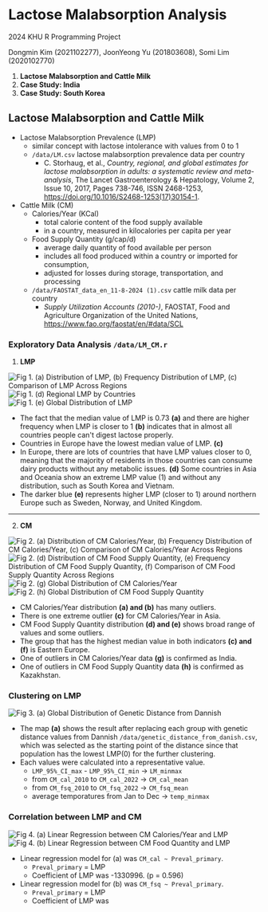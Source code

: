 # Lactose Malabsorption Analysis
2024 KHU R Programming Project

Dongmin Kim (2021102277), JoonYeong Yu (201803608), Somi Lim (2020102770)

1. **Lactose Malabsorption and Cattle Milk**
2. **Case Study: India**
3. **Case Study: South Korea**

## Lactose Malabsorption and Cattle Milk
- Lactose Malabsorption Prevalence (LMP)
  - similar concept with lactose intolerance with values from 0 to 1
  - `/data/LM.csv` lactose malabsorption prevalence data per country
    - C. Storhaug, et al., *Country, regional, and global estimates for lactose malabsorption in adults: a systematic review and meta-analysis*, The Lancet Gastroenterology & Hepatology, Volume 2, Issue 10, 2017, Pages 738-746, ISSN 2468-1253, https://doi.org/10.1016/S2468-1253(17)30154-1.
- Cattle Milk (CM)
  - Calories/Year (KCal)
     - total calorie content of the food supply available
     - in a country, measured in kilocalories per capita per year
  - Food Supply Quantity (g/cap/d)
     - average daily quantity of food available per person
     - includes all food produced within a country or imported for consumption,
     - adjusted for losses during storage, transportation, and processing
  - `/data/FAOSTAT_data_en_11-8-2024 (1).csv` cattle milk data per country
    - *Supply Utilization Accounts (2010-)*, FAOSTAT, Food and Agriculture Organization of the United Nations, https://www.fao.org/faostat/en/#data/SCL

### Exploratory Data Analysis `/data/LM_CM.r`
1. **LMP**

![Fig 1. (a) Distribution of LMP, (b) Frequency Distribution of LMP, (c) Comparison of LMP Across Regions](image-3.png)
![Fig 1. (d) Regional LMP by Countries](image-4.png)
![Fig 1. (e) Global Distribution of LMP](image-5.png)

- The fact that the median value of LMP is 0.73 **(a)** and there are higher frequency when LMP is closer to 1 **(b)** indicates that in almost all countries people can't digest lactose properly.
- Countries in Europe have the lowest median value of LMP. **(c)**
- In Europe, there are lots of countries that have LMP values closer to 0, meaning that the majority of residents in those countries can consume dairy products without any metabolic issues. **(d)** Some countries in Asia and Oceania show an extreme LMP value (1) and without any distribution, such as South Korea and Vietnam.
- The darker blue **(e)** represents higher LMP (closer to 1) around northern Europe such as Sweden, Norway, and United Kingdom.
-----
2. **CM**

![Fig 2. (a) Distribution of CM Calories/Year, (b) Frequency Distribution of CM Calories/Year, (c) Comparison of CM Calories/Year Across Regions](image-6.png)
![Fig 2. (d) Distribution of CM Food Supply Quantity, (e) Frequency Distribution of CM Food Supply Quantity, (f) Comparison of CM Food Supply Quantity Across Regions](image-8.png)
![Fig 2. (g) Global Distribution of CM Calories/Year](image-9.png)
![Fig 2. (h) Global Distribution of CM Food Supply Quantity](image-10.png)

- CM Calories/Year distribution **(a) and (b)** has many outliers.
- There is one extreme outlier **(c)** for CM Calories/Year in Asia.
- CM Food Supply Quantity distribution **(d) and (e)** shows broad range of values and some outliers.
- The group that has the highest median value in both indicators **(c) and (f)** is Eastern Europe.
- One of outliers in CM Calories/Year data **(g)** is confirmed as India. 
- One of outliers in CM Food Supply Quantity data **(h)** is confirmed as Kazakhstan.

### Clustering on LMP
![Fig 3. (a) Global Distribution of Genetic Distance from Dannish](image-13.png)


- The map **(a)** shows the result after replacing each group with genetic distance values from Dannish `/data/genetic_distance_from_danish.csv`, which was selected as the starting point of the distance since that population has the lowest LMP(0) for the further clustering.
- Each values were calculated into a representative value.
  - `LMP_95%_CI_max` - `LMP_95%_CI_min` -> `LM_minmax`
  - from `CM_cal_2010` to `CM_cal_2022` -> `CM_cal_mean`
  - from `CM_fsq_2010` to `CM_fsq_2022` -> `CM_fsq_mean`
  - average temporatures from Jan to Dec -> `temp_minmax`



### Correlation between LMP and CM
![Fig 4. (a) Linear Regression between CM Calories/Year and LMP](image-11.png)
![Fig 4. (b) Linear Regression between CM Food Quantity and LMP](image-12.png)
- Linear regression model for (a) was `CM_cal ~ Preval_primary`.
  - `Preval_primary` = LMP
  - Coefficient of LMP was -1330996. (p = 0.596) 
- Linear regression model for (b) was `CM_fsq ~ Preval_primary`.
  - `Preval_primary` = LMP
  - Coefficient of LMP was 